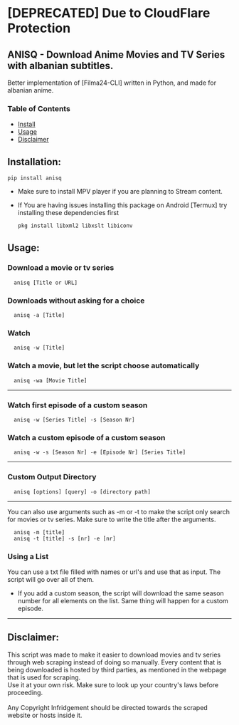 # [DEPRECATED] Due to CloudFlare Protection


## **ANISQ** - Download Anime Movies and TV Series with albanian subtitles.

Better implementation of [Filma24-CLI] written in Python, and made for albanian anime.

### Table of Contents

- [Install](#Installation)
- [Usage](#Usage)
- [Disclaimer](#Disclaimer)

## Installation: <a name="Installation"></a>

`pip install anisq`

- Make sure to install MPV player if you are planning to Stream content.
- If You are having issues installing this package on Android [Termux] try installing these dependencies first

      pkg install libxml2 libxslt libiconv

## Usage: <a name="Usage"></a>

### Download a movie or tv series

      anisq [Title or URL]

### Downloads without asking for a choice

      anisq -a [Title]

### Watch

      anisq -w [Title]

### Watch a movie, but let the script choose automatically

      anisq -wa [Movie Title]

---

### Watch first episode of a custom season

      anisq -w [Series Title] -s [Season Nr]

### Watch a custom episode of a custom season

      anisq -w -s [Season Nr] -e [Episode Nr] [Series Title]

---

### Custom Output Directory

      anisq [options] [query] -o [directory path]

---

You can also use arguments such as -m or -t to make the script only search for movies or tv series. Make sure to write the title after the arguments.

      anisq -m [title]
      anisq -t [title] -s [nr] -e [nr]

### Using a List

You can use a txt file filled with names or url's and use that as input. The script will go over all of them.

- If you add a custom season, the script will download the same season number for all elements on the list. Same thing will happen for a custom episode.

---

## Disclaimer: <a name="Disclaimer"></a>

This script was made to make it easier to download movies and tv series through web scraping instead of doing so manually. Every content that is being downloaded is hosted by third parties, as mentioned in the webpage that is used for scraping. <br>
Use it at your own risk. Make sure to look up your country's laws before proceeding. <br>
<br>
Any Copyright Infridgement should be directed towards the scraped website or hosts inside it.
